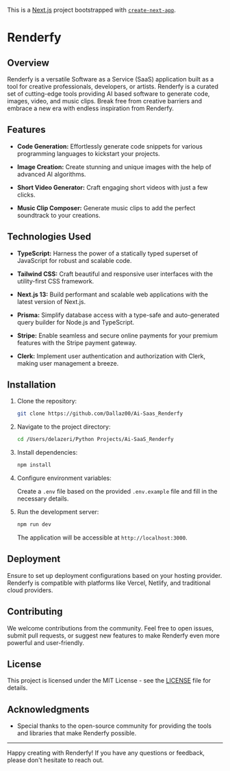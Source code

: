 This is a [Next.js](https://nextjs.org/) project bootstrapped with [`create-next-app`](https://github.com/vercel/next.js/tree/canary/packages/create-next-app).

# Renderfy

## Overview

Renderfy is a versatile Software as a Service (SaaS) application built as a tool for creative professionals, developers, or artists. Renderfy is a curated set of cutting-edge tools providing AI based software to generate code, images, video, and music clips. Break free from creative barriers and embrace a new era with endless inspiration from Renderfy.

## Features

- **Code Generation:** Effortlessly generate code snippets for various programming languages to kickstart your projects.

- **Image Creation:** Create stunning and unique images with the help of advanced AI algorithms.

- **Short Video Generator:** Craft engaging short videos with just a few clicks.

- **Music Clip Composer:** Generate music clips to add the perfect soundtrack to your creations.

## Technologies Used

- **TypeScript:** Harness the power of a statically typed superset of JavaScript for robust and scalable code.

- **Tailwind CSS:** Craft beautiful and responsive user interfaces with the utility-first CSS framework.

- **Next.js 13:** Build performant and scalable web applications with the latest version of Next.js.

- **Prisma:** Simplify database access with a type-safe and auto-generated query builder for Node.js and TypeScript.

- **Stripe:** Enable seamless and secure online payments for your premium features with the Stripe payment gateway.

- **Clerk:** Implement user authentication and authorization with Clerk, making user management a breeze.

## Installation

1. Clone the repository:

   ```bash
   git clone https://github.com/Dallaz00/Ai-Saas_Renderfy
   ```

2. Navigate to the project directory:

   ```bash
   cd /Users/delazeri/Python Projects/Ai-SaaS_Renderfy
   ```

3. Install dependencies:

   ```bash
   npm install
   ```

4. Configure environment variables:

   Create a `.env` file based on the provided `.env.example` file and fill in the necessary details.

5. Run the development server:

   ```bash
   npm run dev
   ```

   The application will be accessible at `http://localhost:3000`.

## Deployment

Ensure to set up deployment configurations based on your hosting provider. Renderfy is compatible with platforms like Vercel, Netlify, and traditional cloud providers.

## Contributing

We welcome contributions from the community. Feel free to open issues, submit pull requests, or suggest new features to make Renderfy even more powerful and user-friendly.

## License

This project is licensed under the MIT License - see the [LICENSE](https://mit-license.org/) file for details.

## Acknowledgments

- Special thanks to the open-source community for providing the tools and libraries that make Renderfy possible.

---

Happy creating with Renderfy! If you have any questions or feedback, please don't hesitate to reach out.